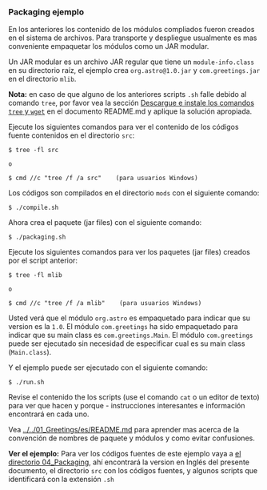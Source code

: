### Packaging ejemplo

En los anteriores los contenido de los módulos compliados fueron creados en el sistema de archivos. Para transporte y despliegue usualmente es mas conveniente empaquetar los módulos como un JAR modular. 

Un JAR modular es un archivo JAR regular que tiene un `module-info.class` en su directorio raíz, el ejemplo crea `org.astro@1.0.jar` y `com.greetings.jar` en el directorio `mlib`.

**Nota:** en caso de que alguno de los anteriores scripts `.sh` falle debido al comando `tree`, por favor vea la sección [Descargue e instale los comandos `tree` y `wget`](../../../es/README.md) en el documento README.md y aplique la solución apropiada.

Ejecute los siguientes comandos para ver el contenido de los códigos fuente contenidos en el directorio `src`:
    
    $ tree -fl src

    o

    $ cmd //c "tree /f /a src"    (para usuarios Windows)

Los códigos son compilados en el directorio `mods` con el siguiente comando:

    $ ./compile.sh

Ahora crea el paquete (jar files) con el siguiente comando:

    $ ./packaging.sh

Ejecute los siguientes comandos para ver los paquetes (jar files) creados por el script anterior:

    $ tree -fl mlib

    o 

    $ cmd //c "tree /f /a mlib"    (para usuarios Windows)
    
Usted verá que el módulo `org.astro` es empaquetado para indicar que su version es la `1.0`. El módulo `com.greetings` ha sido empaquetado para indicar que su main class es `com.greetings.Main`. El módulo `com.greetings` puede ser ejecutado sin necesidad de especificar cual es su main class (`Main.class`).
    
Y el ejemplo puede ser ejecutado con el siguiente comando:
    
    $ ./run.sh
    
Revise el contenido the los scripts (use el comando `cat` o un editor de texto) para ver que hacen y porque - instrucciones interesantes e información encontrará en cada uno.

Vea [../../01_Greetings/es/README.md](../../01_Greetings/es/README.md) para aprender mas acerca de la convención de nombres de paquete y módulos y como evitar confusiones.

**Ver el ejemplo:**
Para ver los códigos fuentes de este ejemplo vaya a [el directorio 04_Packaging](../), ahí encontrará la version en Inglés del presente documento, el directorio `src` con los códigos fuentes, y algunos scripts que identificará con la extensión `.sh`
